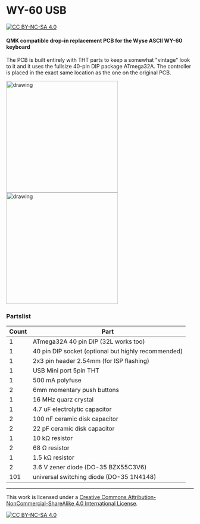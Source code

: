 # WY-60 USB

[![CC BY-NC-SA 4.0][cc-by-nc-sa-shield]][cc-by-nc-sa]

#### QMK compatible drop-in replacement PCB for the Wyse ASCII WY-60 keyboard
The PCB is built entirely with THT parts to keep a somewhat "vintage" look to it and it uses the fullsize 40-pin DIP package ATmega32A.
The controller is placed in the exact same location as the one on the original PCB.

<img src="https://files.elmo.space/kicad_images/wy60_usb-Front.png" alt="drawing" height="300"/>
<img src="https://files.elmo.space/kicad_images/wy60_usb-Back.png" alt="drawing" height="300"/>

### Partslist
 |Count|Part|
 |-|-|
 |1|ATmega32A 40 pin DIP (32L works too)|
 |1|40 pin DIP socket (optional but highly recommended)|
 |1|2x3 pin header 2.54mm (for ISP flashing)|
 |1|USB Mini port 5pin THT|
 |1|500 mA polyfuse|
 |2|6mm momentary push buttons|
 |1|16 MHz quarz crystal|
 |1|4.7 uF electrolytic capacitor|
 |2|100 nF ceramic disk capacitor|
 |2|22 pF ceramic disk capacitor|
 |1|10 kΩ resistor|
 |2|68 Ω resistor|
 |1|1.5 kΩ resistor|
 |2|3.6 V zener diode (DO-35 BZX55C3V6)|
 |101|universal switching diode (DO-35 1N4148)|

---
This work is licensed under a
[Creative Commons Attribution-NonCommercial-ShareAlike 4.0 International License][cc-by-nc-sa].

[![CC BY-NC-SA 4.0][cc-by-nc-sa-image]][cc-by-nc-sa]

[cc-by-nc-sa]: http://creativecommons.org/licenses/by-nc-sa/4.0/
[cc-by-nc-sa-image]: https://licensebuttons.net/l/by-nc-sa/4.0/88x31.png
[cc-by-nc-sa-shield]: https://img.shields.io/badge/License-CC%20BY--NC--SA%204.0-lightgrey.svg
